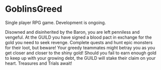 # GoblinsGreed
Single player RPG game. Development is ongoing.

Disowned and disinherited by the Baron, you are left penniless and vengeful. 
At the GUILD you have signed a blood pact in exchange for the gold you need to seek revenge.
Complete quests and hunt epic monsters for their loot, but beware! 
Your greedy teammates might betray you as you get closer and closer to the shiny gold!
Should you fail to earn enough gold to keep up with your growing debt, the GUILD will stake their claim on your heart.
Treasures and Trials await!
